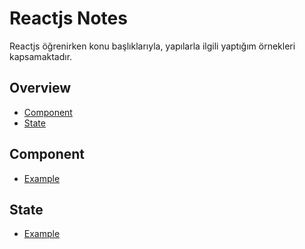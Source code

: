 # Reactjs Notes
Reactjs öğrenirken konu başlıklarıyla, yapılarla ilgili yaptığım örnekleri kapsamaktadır.


## Overview

- [Component](#component)
- [State](#state)

## Component
- [Example](https://github.com/hasankadirdemircan/Reactjs-Notes/tree/master/component/myapp)

## State
- [Example](https://github.com/hasankadirdemircan/Reactjs-Notes/tree/master/state/state)

